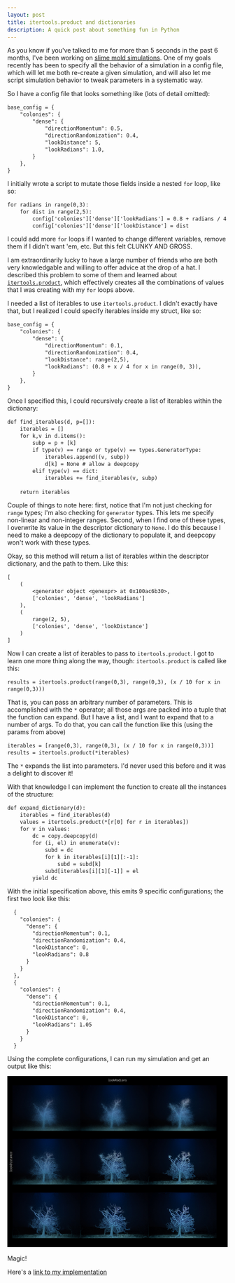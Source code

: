 ```yaml
---
layout: post
title: itertools.product and dictionaries
description: A quick post about something fun in Python
---
```


As you know if you've talked to me for more than 5 seconds in the past 6 months, I've been working on [slime mold simulations](https://www.youtube.com/playlist?list=PLvaRSTa27UXl-43bB1wNAjRMkcyAOHwqD). One of my goals recently has been to specify all the behavior of a simulation in a config file, which will let me both re-create a given simulation, and will also let me script simulation behavior to tweak parameters in a systematic way.

So I have a config file that looks something like (lots of detail omitted):

```
base_config = {
    "colonies": {
        "dense": {
            "directionMomentum": 0.5,
            "directionRandomization": 0.4,
            "lookDistance": 5,
            "lookRadians": 1.0,
        }
    },
}
```

I initially wrote a script to mutate those fields inside a nested `for` loop, like so:

```
for radians in range(0,3):
    for dist in range(2,5):
        config['colonies']['dense']['lookRadians'] = 0.8 + radians / 4
        config['colonies']['dense']['lookDistance'] = dist
```

I could add more `for` loops if I wanted to change different variables, remove them if I didn't want 'em, etc. But this felt CLUNKY AND GROSS.

I am extraordinarily lucky to have a large number of friends who are both very knowledgable and willing to offer advice at the drop of a hat. I described this problem to some of them and learned about [`itertools.product`](https://docs.python.org/3/library/itertools.html#itertools.product), which effectively creates all the combinations of values that I was creating with my `for` loops above.

I needed a list of iterables to use `itertools.product`. I didn't exactly have that, but I realized I could specify iterables inside my struct, like so:

```
base_config = {
    "colonies": {
        "dense": {
            "directionMomentum": 0.1,
            "directionRandomization": 0.4,
            "lookDistance": range(2,5),
            "lookRadians": (0.8 + x / 4 for x in range(0, 3)),
        }
    },
}
```

Once I specified this, I could recursively create a list of iterables within the dictionary:

```
def find_iterables(d, p=[]):
    iterables = []
    for k,v in d.items():
        subp = p + [k]
        if type(v) == range or type(v) == types.GeneratorType:
            iterables.append((v, subp))
            d[k] = None # allow a deepcopy
        elif type(v) == dict:
            iterables += find_iterables(v, subp)

    return iterables
```

Couple of things to note here: first, notice that I'm not just checking for `range` types; I'm also checking for `generator` types. This lets me specify non-linear and non-integer ranges. Second, when I find one of these types, I overwrite its value in the descriptor dictionary to `None`. I do this because I need to make a deepcopy of the dictionary to populate it, and deepcopy won't work with these types.

Okay, so this method will return a list of iterables within the descriptor dictionary, and the path to them. Like this:

```
[
    (
        <generator object <genexpr> at 0x100ac6b30>,
        ['colonies', 'dense', 'lookRadians']
    ),
    (
        range(2, 5),
        ['colonies', 'dense', 'lookDistance']
    )
]
```

Now I can create a list of iterables to pass to `itertools.product`. I got to learn one more thing along the way, though: `itertools.product` is called like this:

```
results = itertools.product(range(0,3), range(0,3), (x / 10 for x in range(0,3)))
```

That is, you can pass an arbitrary number of parameters. This is accomplished with the `*` operator; all those args are packed into a tuple that the function can expand. But I have a list, and I want to expand that to a number of args. To do that, you can call the function like this (using the params from above)

```
iterables = [range(0,3), range(0,3), (x / 10 for x in range(0,3))]
results = itertools.product(*iterables)
```

The `*` expands the list into parameters. I'd never used this before and it was a delight to discover it!

With that knowledge I can implement the function to create all the instances of the structure:

```
def expand_dictionary(d):
    iterables = find_iterables(d)
    values = itertools.product(*[r[0] for r in iterables])
    for v in values:
        dc = copy.deepcopy(d)
        for (i, el) in enumerate(v):
            subd = dc
            for k in iterables[i][1][:-1]:
                subd = subd[k]
            subd[iterables[i][1][-1]] = el
        yield dc
```

With the initial specification above, this emits 9 specific configurations; the first two look like this:

```
  {
    "colonies": {
      "dense": {
        "directionMomentum": 0.1,
        "directionRandomization": 0.4,
        "lookDistance": 0,
        "lookRadians": 0.8
      }
    }
  },
  {
    "colonies": {
      "dense": {
        "directionMomentum": 0.1,
        "directionRandomization": 0.4,
        "lookDistance": 0,
        "lookRadians": 1.05
      }
    }
  }
```

Using the complete configurations, I can run my simulation and get an output like this:

![A 9-grid of different images of a tree](/images/radians_by_distance.jpg)

Magic!

Here's a [link to my implementation](https://github.com/Moishe/metal-mold-2/blob/main/batch-runner/dict_product.py)